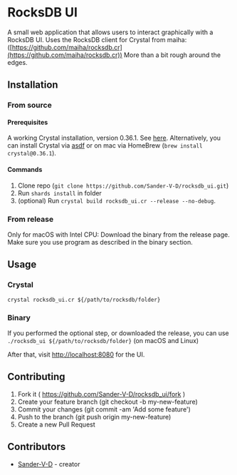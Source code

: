 # RocksDB UI

A small web application that allows users to interact graphically with a RocksDB UI.
Uses the RocksDB client for Crystal from maiha: ([https://github.com/maiha/rocksdb.cr](https://github.com/maiha/rocksdb.cr))
More than a bit rough around the edges.

## Installation

### From source

#### Prerequisites

A working Crystal installation, version 0.36.1. See [here](https://crystal-lang.org/install/). 
Alternatively, you can install Crystal via [asdf](https://asdf-vm.com/) or on mac via HomeBrew (`brew install crystal@0.36.1`).

#### Commands

1. Clone repo (`git clone https://github.com/Sander-V-D/rocksdb_ui.git`)
2. Run `shards install` in folder
3. (optional) Run `crystal build rocksdb_ui.cr --release --no-debug`.

### From release

Only for macOS with Intel CPU: Download the binary from the release page. Make sure you use program as described in the binary section.

## Usage

### Crystal

`crystal rocksdb_ui.cr ${/path/to/rocksdb/folder}`

### Binary

If you performed the optional step, or downloaded the release, you can use `./rocksdb_ui ${/path/to/rocksdb/folder}` (on macOS and Linux)

After that, visit [http://localhost:8080](http://localhost:8080) for the UI.

## Contributing

1. Fork it ( https://github.com/Sander-V-D/rocksdb_ui/fork )
2. Create your feature branch (git checkout -b my-new-feature)
3. Commit your changes (git commit -am 'Add some feature')
4. Push to the branch (git push origin my-new-feature)
5. Create a new Pull Request

## Contributors

- [Sander-V-D](https://github.com/Sander-V-D) - creator
